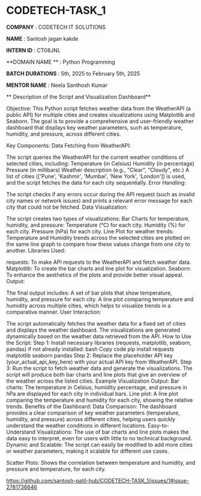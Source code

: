 # CODETECH-TASK_1

**COMPANY** : CODETECH IT SOLUTIONS

**NAME** : Santosh jagan kakde

**INTERN ID** : CT08JNL

**DOMAIN NAME ** : Python Programming

**BATCH DURATIONS** :  5th, 2025 to February 5th, 2025

**MENTOR NAME** : Neela Santhosh Kumar

** Description of the Script and Visualization Dashboard**

Objective:
This Python script fetches weather data from the WeatherAPI (a public API) for multiple cities and creates visualizations using Matplotlib and Seaborn. The goal is to provide a comprehensive and user-friendly weather dashboard that displays key weather parameters, such as temperature, humidity, and pressure, across different cities.

Key Components:
Data Fetching from WeatherAPI:

The script queries the WeatherAPI for the current weather conditions of selected cities, including:
Temperature (in Celsius)
Humidity (in percentage)
Pressure (in millibars)
Weather description (e.g., "Clear", "Cloudy", etc.)
A list of cities (['Pune', 'Kashmir', 'Mumbai', 'New York', 'London']) is used, and the script fetches the data for each city sequentially.
Error Handling:

The script checks if any errors occur during the API request (such as invalid city names or network issues) and prints a relevant error message for each city that could not be fetched.
Data Visualization:

The script creates two types of visualizations:
Bar Charts for temperature, humidity, and pressure:
Temperature (°C) for each city.
Humidity (%) for each city.
Pressure (hPa) for each city.
Line Plot for weather trends:
Temperature and Humidity trends across the selected cities are plotted on the same line graph to compare how these values change from one city to another.
Libraries Used:

requests: To make API requests to the WeatherAPI and fetch weather data.
Matplotlib: To create the bar charts and line plot for visualization.
Seaborn: To enhance the aesthetics of the plots and provide better visual appeal.
Output:

The final output includes:
A set of bar plots that show temperature, humidity, and pressure for each city.
A line plot comparing temperature and humidity across multiple cities, which helps to visualize trends in a comparative manner.
User Interaction:

The script automatically fetches the weather data for a fixed set of cities and displays the weather dashboard.
The visualizations are generated dynamically based on the weather data retrieved from the API.
How to Use the Script:
Step 1: Install necessary libraries (requests, matplotlib, seaborn, pandas) if not already installed:
bash
Copy code
pip install requests matplotlib seaborn pandas
Step 2: Replace the placeholder API key (your_actual_api_key_here) with your actual API key from WeatherAPI.
Step 3: Run the script to fetch weather data and generate the visualizations. The script will produce both bar charts and line plots that give an overview of the weather across the listed cities.
Example Visualization Output:
Bar charts:
The temperature in Celsius, humidity percentage, and pressure in hPa are displayed for each city in individual bars.
Line plot:
A line plot comparing the temperature and humidity for each city, showing the relative trends.
Benefits of the Dashboard:
Data Comparison: The dashboard provides a clear comparison of key weather parameters (temperature, humidity, and pressure) across different cities, helping users quickly understand the weather conditions in different locations.
Easy-to-Understand Visualizations: The use of bar charts and line plots makes the data easy to interpret, even for users with little to no technical background.
Dynamic and Scalable: The script can easily be modified to add more cities or weather parameters, making it scalable for different use cases.


Scatter Plots: 
Shows the correlation between temperature and humidity, and pressure and temperature, for each city.

https://github.com/santosh-patil-hub/CODETECH-TASK_1/issues/1#issue-2781736646


